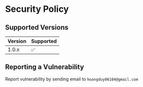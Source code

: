 # Security Policy

## Supported Versions

| Version | Supported          |
| ------- | ------------------ |
| 1.0.x  | :white_check_mark: |

## Reporting a Vulnerability
Report vulnerability by sending email to `hoangduy06104@gmail.com`
